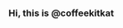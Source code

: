 <!---
- 👋 Hi, I’m @coffeekitkat
- 👀 I’m interested in ...
- 🌱 I’m currently learning ...
- 💞️ I’m looking to collaborate on ...
- 📫 How to reach me ...


coffeekitkat/coffeekitkat is a ✨ special ✨ repository because its `README.md` (this file) appears on your GitHub profile.
You can click the Preview link to take a look at your changes.
--->

### Hi, this is @coffeekitkat

